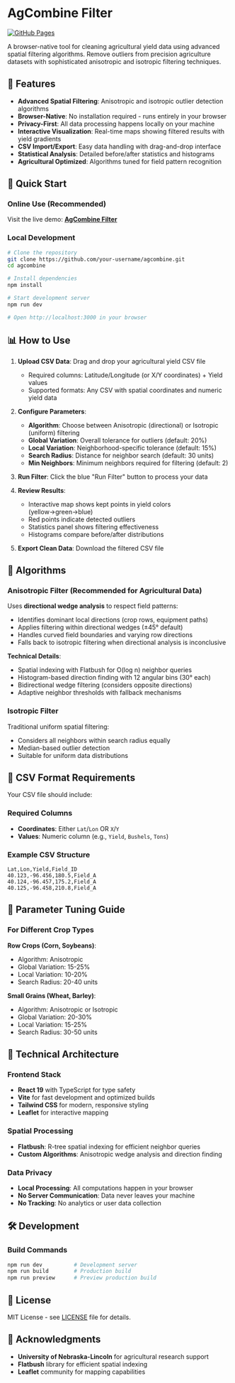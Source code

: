# AgCombine Filter

[![GitHub Pages](https://img.shields.io/badge/GitHub%20Pages-Live%20Demo-blue)](https://your-username.github.io/agcombine)

A browser-native tool for cleaning agricultural yield data using advanced spatial filtering algorithms. Remove outliers from precision agriculture datasets with sophisticated anisotropic and isotropic filtering techniques.

## 🌾 Features

- **Advanced Spatial Filtering**: Anisotropic and isotropic outlier detection algorithms
- **Browser-Native**: No installation required - runs entirely in your browser
- **Privacy-First**: All data processing happens locally on your machine
- **Interactive Visualization**: Real-time maps showing filtered results with yield gradients
- **CSV Import/Export**: Easy data handling with drag-and-drop interface
- **Statistical Analysis**: Detailed before/after statistics and histograms
- **Agricultural Optimized**: Algorithms tuned for field pattern recognition

## 🚀 Quick Start

### Online Use (Recommended)
Visit the live demo: **[AgCombine Filter](https://your-username.github.io/agcombine)**

### Local Development
```bash
# Clone the repository
git clone https://github.com/your-username/agcombine.git
cd agcombine

# Install dependencies
npm install

# Start development server
npm run dev

# Open http://localhost:3000 in your browser
```

## 📊 How to Use

1. **Upload CSV Data**: Drag and drop your agricultural yield CSV file
   - Required columns: Latitude/Longitude (or X/Y coordinates) + Yield values
   - Supported formats: Any CSV with spatial coordinates and numeric yield data

2. **Configure Parameters**:
   - **Algorithm**: Choose between Anisotropic (directional) or Isotropic (uniform) filtering
   - **Global Variation**: Overall tolerance for outliers (default: 20%)
   - **Local Variation**: Neighborhood-specific tolerance (default: 15%)
   - **Search Radius**: Distance for neighbor search (default: 30 units)
   - **Min Neighbors**: Minimum neighbors required for filtering (default: 2)

3. **Run Filter**: Click the blue "Run Filter" button to process your data

4. **Review Results**: 
   - Interactive map shows kept points in yield colors (yellow→green→blue)
   - Red points indicate detected outliers
   - Statistics panel shows filtering effectiveness
   - Histograms compare before/after distributions

5. **Export Clean Data**: Download the filtered CSV file

## 🧮 Algorithms

### Anisotropic Filter (Recommended for Agricultural Data)
Uses **directional wedge analysis** to respect field patterns:
- Identifies dominant local directions (crop rows, equipment paths)
- Applies filtering within directional wedges (±45° default)
- Handles curved field boundaries and varying row directions
- Falls back to isotropic filtering when directional analysis is inconclusive

**Technical Details**:
- Spatial indexing with Flatbush for O(log n) neighbor queries
- Histogram-based direction finding with 12 angular bins (30° each)
- Bidirectional wedge filtering (considers opposite directions)
- Adaptive neighbor thresholds with fallback mechanisms

### Isotropic Filter
Traditional uniform spatial filtering:
- Considers all neighbors within search radius equally
- Median-based outlier detection
- Suitable for uniform data distributions

## 📁 CSV Format Requirements

Your CSV file should include:

### Required Columns
- **Coordinates**: Either `Lat`/`Lon` OR `X`/`Y`
- **Values**: Numeric column (e.g., `Yield`, `Bushels`, `Tons`)

### Example CSV Structure
```csv
Lat,Lon,Yield,Field_ID
40.123,-96.456,180.5,Field_A
40.124,-96.457,175.2,Field_A
40.125,-96.458,210.8,Field_A
```

## 🎯 Parameter Tuning Guide

### For Different Crop Types

**Row Crops (Corn, Soybeans)**:
- Algorithm: Anisotropic
- Global Variation: 15-25%
- Local Variation: 10-20%
- Search Radius: 20-40 units

**Small Grains (Wheat, Barley)**:
- Algorithm: Anisotropic or Isotropic
- Global Variation: 20-30%
- Local Variation: 15-25%
- Search Radius: 30-50 units

## 🔧 Technical Architecture

### Frontend Stack
- **React 19** with TypeScript for type safety
- **Vite** for fast development and optimized builds
- **Tailwind CSS** for modern, responsive styling
- **Leaflet** for interactive mapping

### Spatial Processing
- **Flatbush**: R-tree spatial indexing for efficient neighbor queries
- **Custom Algorithms**: Anisotropic wedge analysis and direction finding

### Data Privacy
- **Local Processing**: All computations happen in your browser
- **No Server Communication**: Data never leaves your machine
- **No Tracking**: No analytics or user data collection

## 🛠️ Development

### Build Commands
```bash
npm run dev          # Development server
npm run build        # Production build
npm run preview      # Preview production build
```

## 📄 License

MIT License - see [LICENSE](LICENSE) file for details.

## 🏫 Acknowledgments

- **University of Nebraska-Lincoln** for agricultural research support
- **Flatbush** library for efficient spatial indexing
- **Leaflet** community for mapping capabilities
